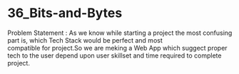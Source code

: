 # 36_Bits-and-Bytes

Problem Statement : As we know while starting a project the most confusing part is, which Tech Stack would be perfect and most  
compatible for project.So we are meking a Web App which suggect proper tech to the user depend upon user skillset and time 
required to complete project.
